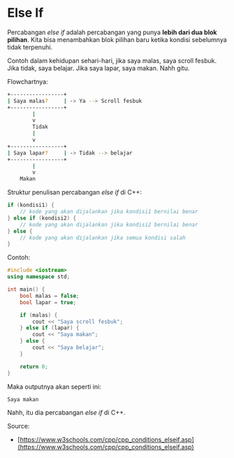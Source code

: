 # Else If

Percabangan *else if* adalah percabangan yang punya **lebih dari dua blok pilihan**. Kita bisa menambahkan blok pilihan baru ketika kondisi sebelumnya tidak terpenuhi.

Contoh dalam kehidupan sehari-hari, jika saya malas, saya scroll fesbuk. Jika tidak, saya belajar. Jika saya lapar, saya makan. Nahh gitu.

Flowchartnya:

```bash
+-----------------+
| Saya malas?     | -> Ya --> Scroll fesbuk
+-----------------+
        |
        v
        Tidak
        |
        v
+-----------------+
| Saya lapar?     | -> Tidak --> belajar
+-----------------+
        |
        v
    Makan
```

Struktur penulisan percabangan *else if* di C++:

```cpp
if (kondisi1) {
    // kode yang akan dijalankan jika kondisi1 bernilai benar
} else if (kondisi2) {
    // kode yang akan dijalankan jika kondisi2 bernilai benar
} else {
    // kode yang akan dijalankan jika semua kondisi salah
}
```

Contoh:

```cpp
#include <iostream>
using namespace std;

int main() {
    bool malas = false;
    bool lapar = true;

    if (malas) {
        cout << "Saya scroll fesbuk";
    } else if (lapar) {
        cout << "Saya makan";
    } else {
        cout << "Saya belajar";
    }

    return 0;
}
```

Maka outputnya akan seperti ini:

```bash
Saya makan
```

Nahh, itu dia percabangan *else if* di C++.

Source:
- [https://www.w3schools.com/cpp/cpp_conditions_elseif.asp](https://www.w3schools.com/cpp/cpp_conditions_elseif.asp)
